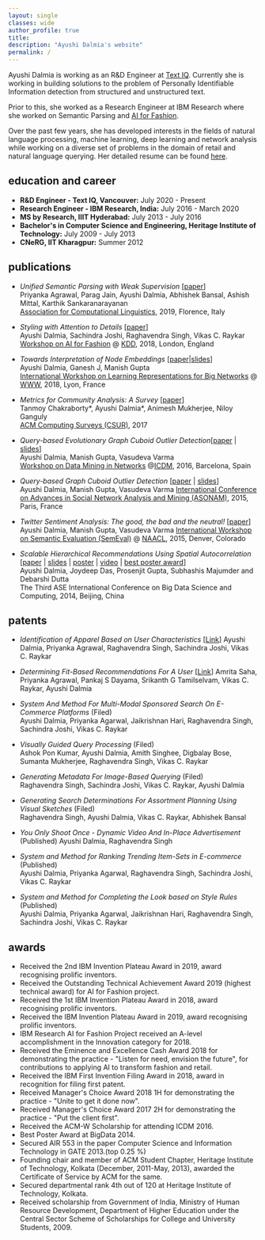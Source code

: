 ```yaml
---
layout: single
classes: wide
author_profile: true
title: 
description: "Ayushi Dalmia's website"
permalink: /
---
```


Ayushi Dalmia is working as an R&D Engineer at [Text IQ](https://www.textiq.com/). Currently she is working in building solutions to the problem of Personally Identifiable Information detection from structured and unstructured text.

Prior to this, she worked as a Research Engineer at IBM Research where she worked on Semantic Parsing and [AI for Fashion](https://cognitivefashion.github.io/). 

Over the past few years, she has developed interests in the fields of natural language processing, machine learning, deep learning and network analysis while working on a diverse set of problems in the domain of retail and natural language querying. Her detailed resume can be found [here](https://drive.google.com/open?id=1Q0PDz9WztQTw3AZ6FTB6RF6ObqxnbzVJ). 

education and career
--------------------

- **R&D Engineer - Text IQ, Vancouver:** July 2020 - Present
- **Research Engineer - IBM Research, India:**  July 2016 - March 2020
- **MS by Research, IIIT Hyderabad:** July 2013 - July 2016
- **Bachelor's in Computer Science and Engineering, Heritage Institute of Technology:** July 2009 - July 2013
- **CNeRG, IIT Kharagpur:** Summer 2012


publications
------------
* *Unified Semantic Parsing with Weak Supervision*  [[paper](https://www.aclweb.org/anthology/P19-1473/)]    
  Priyanka Agrawal, Parag Jain, Ayushi Dalmia, Abhishek Bansal, Ashish Mittal, Karthik Sankaranarayanan    
  [Association for Computational Linguistics](http://www.acl2019.org/EN/index.xhtml), 2019, Florence, Italy

* *Styling with Attention to Details*  [[paper](https://arxiv.org/abs/1807.01182)]    
  Ayushi Dalmia, Sachindra Joshi, Raghavendra Singh, Vikas C. Raykar    
  [Workshop on AI for Fashion](https://kddfashion2018.mybluemix.net/) @ [KDD](http://www.kdd.org/kdd2018/), 2018, London, England

* *Towards Interpretation of Node Embeddings* [[paper](https://drive.google.com/open?id=1i8H17d6sRQBjaeqqQJTdqo7o_bgoaOEI)|[slides](https://drive.google.com/open?id=1MdCd7iQUck5bphd6N035mRFJAr_Y0xtc)]   
  Ayushi Dalmia, Ganesh J, Manish Gupta    
  [International Workshop on Learning Representations for Big Networks](https://aminer.org/bignet_www2018) @ [WWW](https://www2018.thewebconf.org/), 2018, Lyon, France

* *Metrics for Community Analysis: A Survey* [[paper](https://drive.google.com/open?id=1OWRtWmQHAkUi96GHnzFlCcvcJy5LmfR-)]    
  Tanmoy Chakraborty*, Ayushi Dalmia*, Animesh Mukherjee, Niloy Ganguly    
  [ACM Computing Surveys (CSUR)](https://csur.acm.org/), 2017

* *Query-based Evolutionary Graph Cuboid Outlier Detection*[[paper](https://drive.google.com/open?id=1hKX3Zxx_Zs0ndgNomlVXFNYoLz5-tPkA) | [slides](https://drive.google.com/open?id=1hKX3Zxx_Zs0ndgNomlVXFNYoLz5-tPkA)]        
  Ayushi Dalmia, Manish Gupta, Vasudeva Varma    
  [Workshop on Data Mining in Networks](https://damnet.reading.ac.uk/) @[ICDM](https://icdm2016.eurecat.cat/), 2016, Barcelona, Spain

* *Query-based Graph Cuboid Outlier Detection* [[paper](https://drive.google.com/open?id=12Nj9ccjIfNn6M3s_23WjGp9vX3NNhRuI) | [slides](https://drive.google.com/open?id=1fo7q4O3Xu-8Wn-b63X0S1hjR3APYC1qU)]    
  Ayushi Dalmia, Manish Gupta, Vasudeva Varma
  [International Conference on Advances in Social Network Analysis and Mining (ASONAM)](https://asonam.cpsc.ucalgary.ca/2015/), 2015, Paris, France    

* *Twitter Sentiment Analysis: The good, the bad and the neutral!* [[paper](https://drive.google.com/open?id=1NxybMB7kBhhrbXkf7fmTEk-ayRDwydHW)]    
  Ayushi Dalmia, Manish Gupta, Vasudeva Varma
  [International Workshop on Semantic Evaluation (SemEval)](http://alt.qcri.org/semeval2015/) @ [NAACL](http://naacl.org/naacl-hlt-2015/), 2015, Denver, Colorado    

* *Scalable Hierarchical Recommendations Using Spatial Autocorrelation* [[paper](https://drive.google.com/open?id=1iDYykGre7aiTGC9hTtuCPllbbuI8Qq64) | [slides](https://drive.google.com/open?id=1yJszhFFeweXHhmgvlBeq_8d4sfPzjFgZ) | [poster](https://drive.google.com/open?id=19205x_BlYlsOZaAqqJ0NSVhKLEHz9Gcr) | [video](https://www.youtube.com/watch?v=8oPKR0xzdWc) | [best poster award](https://drive.google.com/open?id=12bGR13aASzU5DZEpFKcv8b5jLy_2MfjD)]    
  Ayushi Dalmia, Joydeep Das, Prosenjit Gupta, Subhashis Majumder and Debarshi Dutta    
  The Third ASE International Conference on Big Data Science and Computing, 2014, Beijing, China


patents
-------

* *Identification of Apparel Based on User Characteristics* [[Link](https://patents.google.com/patent/US20190139120A1/)]
Ayushi Dalmia, Priyanka Agrawal, Raghavendra Singh, Sachindra Joshi, Vikas C. Raykar

* *Determining Fit-Based Recommendations For A User* [[Link](https://patents.google.com/patent/US20190197058A1/en)]
Amrita Saha, Priyanka Agrawal, Pankaj S Dayama, Srikanth G Tamilselvam, Vikas C. Raykar, Ayushi Dalmia

* *System And Method For Multi-Modal Sponsored Search On E-Commerce Platforms* (Filed)    
Ayushi Dalmia, Priyanka Agarwal, Jaikrishnan Hari, Raghavendra Singh, Sachindra Joshi, Vikas C. Raykar

* *Visually Guided Query Processing* (Filed)    
Ashok Pon Kumar, Ayushi Dalmia, Amith Singhee, Digbalay Bose, Sumanta Mukherjee, Raghavendra Singh, Vikas C. Raykar

* *Generating Metadata For Image-Based Querying* (Filed)    
Raghavendra Singh, Sachindra Joshi, Vikas C. Raykar, Ayushi Dalmia 

* *Generating Search Determinations For Assortment Planning Using Visual Sketches* (Filed)    
Raghavendra Singh, Ayushi Dalmia, Vikas C. Raykar, Abhishek Bansal

* *You Only Shoot Once - Dynamic Video And In-Place Advertisement* (Published)
Ayushi Dalmia, Raghavendra Singh 

* *System and Method for Ranking Trending Item-Sets in E-commerce* (Published)    
Ayushi Dalmia, Priyanka Agarwal, Raghavendra Singh, Sachindra Joshi, Vikas C. Raykar

* *System and Method for Completing the Look based on Style Rules* (Published)    
Ayushi Dalmia, Priyanka Agarwal, Jaikrishnan Hari, Raghavendra Singh, Sachindra Joshi, Vikas C. Raykar



awards
------

* Received the 2nd IBM Invention Plateau Award in 2019, award recognising prolific inventors. 
* Received the Outstanding Technical Achievement Award 2019 (highest technical award) for AI for Fashion project.
* Received the 1st IBM Invention Plateau Award in 2018, award recognising prolific inventors.
* Received the IBM Invention Plateau Award in 2019, award recognising prolific inventors.
* IBM Research AI for Fashion Project received an A-level accomplishment in the Innovation category for 2018.
* Received the Eminence and Excellence Cash Award 2018 for demonstrating the practice - "Listen for need, envision the future", for contributions to applying AI to transform fashion and retail.
* Received the IBM First Invention Filing Award in 2018, award in recognition for filing first patent.
* Received  Manager's Choice Award 2018 1H for demonstrating the practice - "Unite to get it done now".
* Received  Manager's Choice Award 2017 2H for demonstrating the practice - "Put the client first".
* Received the ACM-W Scholarship for attending ICDM 2016.
* Best Poster Award at BigData 2014.
* Secured AIR 553 in the paper Computer Science and Information Technology in GATE 2013.(top 0.25 \%)
* Founding chair and member of ACM Student Chapter, Heritage Institute of Technology, Kolkata (December, 2011-May, 2013), awarded the Certificate of Service by ACM for the same.
* Secured departmental rank 4th out of 120 at Heritage Institute of Technology, Kolkata.
* Received scholarship from Government of India, Ministry of Human Resource Development, Department of Higher Education under the Central Sector Scheme of Scholarships for College and University Students, 2009.
